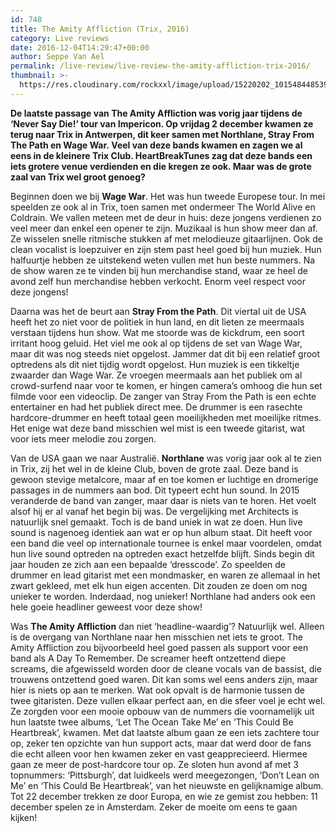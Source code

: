 ```yaml
---
id: 748
title: The Amity Affliction (Trix, 2016)
category: Live reviews
date: 2016-12-04T14:29:47+00:00
author: Seppe Van Ael
permalink: /live-review/live-review-the-amity-affliction-trix-2016/
thumbnail: >-
  https://res.cloudinary.com/rockxxl/image/upload/15220202_10154844853909078_7129432128552474514_n.jpg
---
```

**De laatste passage van The Amity Affliction was vorig jaar tijdens de ‘Never Say Die!’ tour van Impericon. Op vrijdag 2 december kwamen ze terug naar Trix in Antwerpen, dit keer samen met Northlane, Stray From The Path en Wage War. Veel van deze bands kwamen en zagen we al eens in de kleinere Trix Club. HeartBreakTunes zag dat deze bands een iets grotere venue verdienden en die kregen ze ook. Maar was de grote zaal van Trix wel groot genoeg?**

Beginnen doen we bij **Wage War**. Het was hun tweede Europese tour. In mei speelden ze ook al in Trix, toen samen met ondermeer The World Alive en Coldrain. We vallen meteen met de deur in huis: deze jongens verdienen zo veel meer dan enkel een opener te zijn. Muzikaal is hun show meer dan af. Ze wisselen snelle ritmische stukken af met melodieuze gitaarlijnen. Ook de clean vocalist is loepzuiver en zijn stem past heel goed bij hun muziek. Hun halfuurtje hebben ze uitstekend weten vullen met hun beste nummers. Na de show waren ze te vinden bij hun merchandise stand, waar ze heel de avond zelf hun merchandise hebben verkocht. Enorm veel respect voor deze jongens!

Daarna was het de beurt aan **Stray From the Path**. Dit viertal uit de USA heeft het zo niet voor de politiek in hun land, en dit lieten ze meermaals verstaan tijdens hun show. Wat me stoorde was de kickdrum, een soort irritant hoog geluid. Het viel me ook al op tijdens de set van Wage War, maar dit was nog steeds niet opgelost. Jammer dat dit bij een relatief groot optredens als dit niet tijdig wordt opgelost. Hun muziek is een tikkeltje zwaarder dan Wage War. Ze vroegen meermaals aan het publiek om al crowd-surfend naar voor te komen, er hingen camera’s omhoog die hun set filmde voor een videoclip. De zanger van Stray From the Path is een echte entertainer en had het publiek direct mee. De drummer is een rasechte hardcore-drummer en heeft totaal geen moeilijkheden met moeilijke ritmes. Het enige wat deze band misschien wel mist is een tweede gitarist, wat voor iets meer melodie zou zorgen.

Van de USA gaan we naar Australië. **Northlane** was vorig jaar ook al te zien in Trix, zij het wel in de kleine Club, boven de grote zaal. Deze band is gewoon stevige metalcore, maar af en toe komen er luchtige en dromerige passages in de nummers aan bod. Dit typeert echt hun sound. In 2015 veranderde de band van zanger, maar daar is niets van te horen. Het voelt alsof hij er al vanaf het begin bij was. De vergelijking met Architects is natuurlijk snel gemaakt. Toch is de band uniek in wat ze doen. Hun live sound is nagenoeg identiek aan wat er op hun album staat. Dit heeft voor een band die veel op internationale tournee is enkel maar voordelen, omdat hun live sound optreden na optreden exact hetzelfde blijft. Sinds begin dit jaar houden ze zich aan een bepaalde ‘dresscode’. Zo speelden de drummer en lead gitarist met een mondmasker, en waren ze allemaal in het zwart gekleed, met elk hun eigen accenten. Dit zouden ze doen om nog unieker te worden. Inderdaad, nog unieker! Northlane had anders ook een hele goeie headliner geweest voor deze show!

Was **The Amity Affliction** dan niet ‘headline-waardig’? Natuurlijk wel. Alleen is de overgang van Northlane naar hen misschien net iets te groot. The Amity Affliction zou bijvoorbeeld heel goed passen als support voor een band als A Day To Remember. De screamer heeft ontzettend diepe screams, die afgewisseld worden door de cleane vocals van de bassist, die trouwens ontzettend goed waren. Dit kan soms wel eens anders zijn, maar hier is niets op aan te merken. Wat ook opvalt is de harmonie tussen de twee gitaristen. Deze vullen elkaar perfect aan, en die sfeer voel je echt wel. Ze zorgden voor een mooie opbouw van de nummers die voornamelijk uit hun laatste twee albums, ‘Let The Ocean Take Me’ en ‘This Could Be Heartbreak’, kwamen. Met dat laatste album gaan ze een iets zachtere tour op, zeker ten opzichte van hun support acts, maar dat werd door de fans die echt alleen voor hen kwamen zeker en vast geapprecieerd. Hiermee gaan ze meer de post-hardcore tour op. Ze sloten hun avond af met 3 topnummers: ‘Pittsburgh’, dat luidkeels werd meegezongen, ‘Don’t Lean on Me’ en ‘This Could Be Heartbreak’, van het nieuwste en gelijknamige album. Tot 22 december trekken ze door Europa, en wie ze gemist zou hebben: 11 december spelen ze in Amsterdam. Zeker de moeite om eens te gaan kijken!